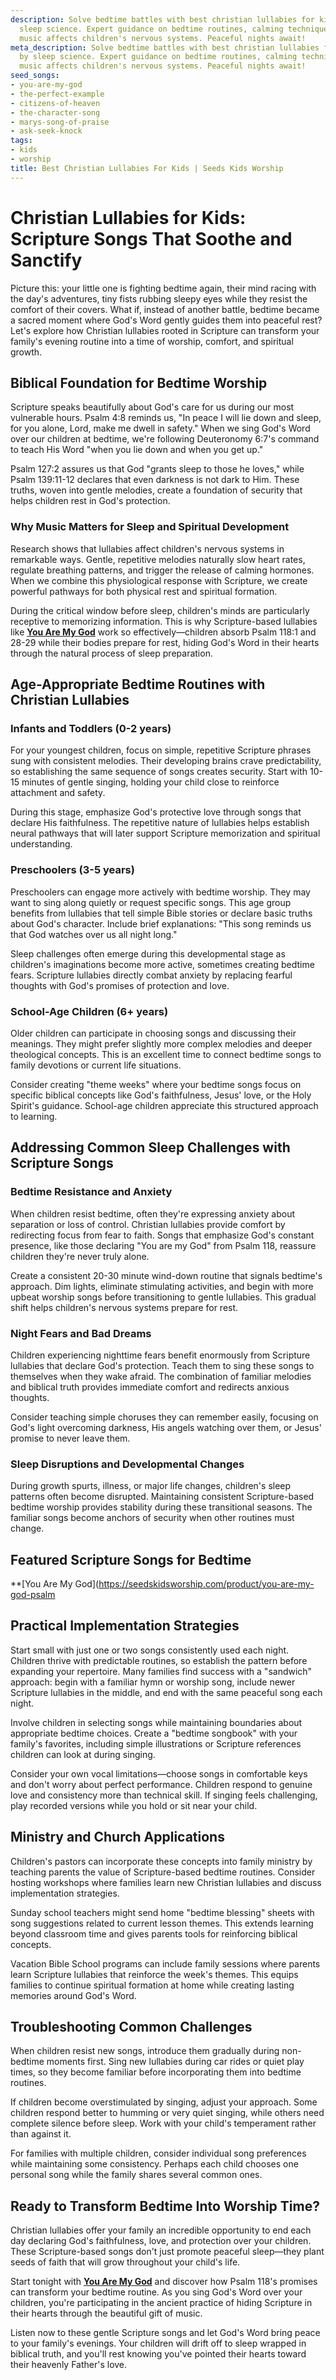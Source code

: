 ```yaml
---
description: Solve bedtime battles with best christian lullabies for kids backed by
  sleep science. Expert guidance on bedtime routines, calming techniques, and how
  music affects children's nervous systems. Peaceful nights await!
meta_description: Solve bedtime battles with best christian lullabies for kids backed
  by sleep science. Expert guidance on bedtime routines, calming techniques, and how
  music affects children's nervous systems. Peaceful nights await!
seed_songs:
- you-are-my-god
- the-perfect-example
- citizens-of-heaven
- the-character-song
- marys-song-of-praise
- ask-seek-knock
tags:
- kids
- worship
title: Best Christian Lullabies For Kids | Seeds Kids Worship
---
```

# Christian Lullabies for Kids: Scripture Songs That Soothe and Sanctify

Picture this: your little one is fighting bedtime again, their mind racing with the day's adventures, tiny fists rubbing sleepy eyes while they resist the comfort of their covers. What if, instead of another battle, bedtime became a sacred moment where God's Word gently guides them into peaceful rest? Let's explore how Christian lullabies rooted in Scripture can transform your family's evening routine into a time of worship, comfort, and spiritual growth.

## Biblical Foundation for Bedtime Worship

Scripture speaks beautifully about God's care for us during our most vulnerable hours. Psalm 4:8 reminds us, "In peace I will lie down and sleep, for you alone, Lord, make me dwell in safety." When we sing God's Word over our children at bedtime, we're following Deuteronomy 6:7's command to teach His Word "when you lie down and when you get up."

Psalm 127:2 assures us that God "grants sleep to those he loves," while Psalm 139:11-12 declares that even darkness is not dark to Him. These truths, woven into gentle melodies, create a foundation of security that helps children rest in God's protection.

### Why Music Matters for Sleep and Spiritual Development

Research shows that lullabies affect children's nervous systems in remarkable ways. Gentle, repetitive melodies naturally slow heart rates, regulate breathing patterns, and trigger the release of calming hormones. When we combine this physiological response with Scripture, we create powerful pathways for both physical rest and spiritual formation.

During the critical window before sleep, children's minds are particularly receptive to memorizing information. This is why Scripture-based lullabies like **[You Are My God](https://seedskidsworship.com/product/you-are-my-god-psalm-1181-28-29/)** work so effectively—children absorb Psalm 118:1 and 28-29 while their bodies prepare for rest, hiding God's Word in their hearts through the natural process of sleep preparation.

## Age-Appropriate Bedtime Routines with Christian Lullabies

### Infants and Toddlers (0-2 years)
For your youngest children, focus on simple, repetitive Scripture phrases sung with consistent melodies. Their developing brains crave predictability, so establishing the same sequence of songs creates security. Start with 10-15 minutes of gentle singing, holding your child close to reinforce attachment and safety.

During this stage, emphasize God's protective love through songs that declare His faithfulness. The repetitive nature of lullabies helps establish neural pathways that will later support Scripture memorization and spiritual understanding.

### Preschoolers (3-5 years)
Preschoolers can engage more actively with bedtime worship. They may want to sing along quietly or request specific songs. This age group benefits from lullabies that tell simple Bible stories or declare basic truths about God's character. Include brief explanations: "This song reminds us that God watches over us all night long."

Sleep challenges often emerge during this developmental stage as children's imaginations become more active, sometimes creating bedtime fears. Scripture lullabies directly combat anxiety by replacing fearful thoughts with God's promises of protection and love.

### School-Age Children (6+ years)
Older children can participate in choosing songs and discussing their meanings. They might prefer slightly more complex melodies and deeper theological concepts. This is an excellent time to connect bedtime songs to family devotions or current life situations.

Consider creating "theme weeks" where your bedtime songs focus on specific biblical concepts like God's faithfulness, Jesus' love, or the Holy Spirit's guidance. School-age children appreciate this structured approach to learning.

## Addressing Common Sleep Challenges with Scripture Songs

### Bedtime Resistance and Anxiety
When children resist bedtime, often they're expressing anxiety about separation or loss of control. Christian lullabies provide comfort by redirecting focus from fear to faith. Songs that emphasize God's constant presence, like those declaring "You are my God" from Psalm 118, reassure children they're never truly alone.

Create a consistent 20-30 minute wind-down routine that signals bedtime's approach. Dim lights, eliminate stimulating activities, and begin with more upbeat worship songs before transitioning to gentle lullabies. This gradual shift helps children's nervous systems prepare for rest.

### Night Fears and Bad Dreams
Children experiencing nighttime fears benefit enormously from Scripture lullabies that declare God's protection. Teach them to sing these songs to themselves when they wake afraid. The combination of familiar melodies and biblical truth provides immediate comfort and redirects anxious thoughts.

Consider teaching simple choruses they can remember easily, focusing on God's light overcoming darkness, His angels watching over them, or Jesus' promise to never leave them.

### Sleep Disruptions and Developmental Changes
During growth spurts, illness, or major life changes, children's sleep patterns often become disrupted. Maintaining consistent Scripture-based bedtime worship provides stability during these transitional seasons. The familiar songs become anchors of security when other routines must change.

## Featured Scripture Songs for Bedtime

**[You Are My God](https://seedskidsworship.com/product/you-are-my-god-psalm

## Practical Implementation Strategies

Start small with just one or two songs consistently used each night. Children thrive with predictable routines, so establish the pattern before expanding your repertoire. Many families find success with a "sandwich" approach: begin with a familiar hymn or worship song, include newer Scripture lullabies in the middle, and end with the same peaceful song each night.

Involve children in selecting songs while maintaining boundaries about appropriate bedtime choices. Create a "bedtime songbook" with your family's favorites, including simple illustrations or Scripture references children can look at during singing.

Consider your own vocal limitations—choose songs in comfortable keys and don't worry about perfect performance. Children respond to genuine love and consistency more than technical skill. If singing feels challenging, play recorded versions while you hold or sit near your child.

## Ministry and Church Applications

Children's pastors can incorporate these concepts into family ministry by teaching parents the value of Scripture-based bedtime routines. Consider hosting workshops where families learn new Christian lullabies and discuss implementation strategies.

Sunday school teachers might send home "bedtime blessing" sheets with song suggestions related to current lesson themes. This extends learning beyond classroom time and gives parents tools for reinforcing biblical concepts.

Vacation Bible School programs can include family sessions where parents learn Scripture lullabies that reinforce the week's themes. This equips families to continue spiritual formation at home while creating lasting memories around God's Word.

## Troubleshooting Common Challenges

When children resist new songs, introduce them gradually during non-bedtime moments first. Sing new lullabies during car rides or quiet play times, so they become familiar before incorporating them into bedtime routines.

If children become overstimulated by singing, adjust your approach. Some children respond better to humming or very quiet singing, while others need complete silence before sleep. Work with your child's temperament rather than against it.

For families with multiple children, consider individual song preferences while maintaining some consistency. Perhaps each child chooses one personal song while the family shares several common ones.

## Ready to Transform Bedtime Into Worship Time?

Christian lullabies offer your family an incredible opportunity to end each day declaring God's faithfulness, love, and protection over your children. These Scripture-based songs don't just promote peaceful sleep—they plant seeds of faith that will grow throughout your child's life.

Start tonight with **[You Are My God](https://seedskidsworship.com/product/you-are-my-god-psalm-1181-28-29/)** and discover how Psalm 118's promises can transform your bedtime routine. As you sing God's Word over your children, you're participating in the ancient practice of hiding Scripture in their hearts through the beautiful gift of music.

Listen now to these gentle Scripture songs and let God's Word bring peace to your family's evenings. Your children will drift off to sleep wrapped in biblical truth, and you'll rest knowing you've pointed their hearts toward their heavenly Father's love.

<script type="application/ld+json">
{
  "@context": "https://schema.org",
  "@type": "Article",
  "headline": "Best Christian Lullabies For Kids",
  "author": {
    "@type": "Organization",
    "name": "Seeds Kids Worship"
  },
  "publisher": {
    "@type": "Organization",
    "name": "Seeds Kids Worship",
    "logo": {
      "@type": "ImageObject",
      "url": "https://seedskidsworship.com/logo.png"
    }
  },
  "datePublished": "2025-09-02T16:43:51.948811",
  "dateModified": "2025-09-02T16:43:51.948824",
  "description": "Solve bedtime battles with best christian lullabies for kids backed by sleep science. Expert guidance on bedtime routines, calming techniques, and how music aff",
  "mainEntityOfPage": {
    "@type": "WebPage",
    "@id": "https://seedskidsworship.com/activities/best-christian-lullabies-for-kids/"
  }
}
</script>

<script type="application/ld+json">
{
  "@context": "https://schema.org",
  "@type": "Product",
  "name": "You Are My God",
  "description": "Gentle lullaby declaring God as my God with thanksgiving from Psalm 118:1 and 28-29",
  "url": "https://seedskidsworship.com/product/you-are-my-god-psalm-1181-28-29/",
  "brand": {
    "@type": "Brand",
    "name": "Seeds Kids Worship"
  },
  "category": "Children's Christian Music",
  "album": "When You Lie Down: Lullabies\u2026"
}
</script>

<script type="application/ld+json">
{
  "@context": "https://schema.org",
  "@type": "Product",
  "name": "The Perfect Example",
  "description": "Teaching song about following Jesus' example of service from John 13:12-17",
  "url": "https://seedski
